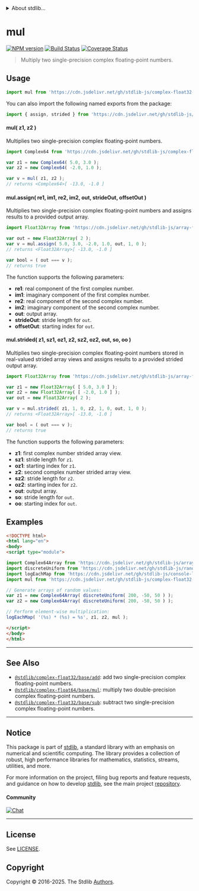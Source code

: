 <!--

@license Apache-2.0

Copyright (c) 2021 The Stdlib Authors.

Licensed under the Apache License, Version 2.0 (the "License");
you may not use this file except in compliance with the License.
You may obtain a copy of the License at

   http://www.apache.org/licenses/LICENSE-2.0

Unless required by applicable law or agreed to in writing, software
distributed under the License is distributed on an "AS IS" BASIS,
WITHOUT WARRANTIES OR CONDITIONS OF ANY KIND, either express or implied.
See the License for the specific language governing permissions and
limitations under the License.

-->


<details>
  <summary>
    About stdlib...
  </summary>
  <p>We believe in a future in which the web is a preferred environment for numerical computation. To help realize this future, we've built stdlib. stdlib is a standard library, with an emphasis on numerical and scientific computation, written in JavaScript (and C) for execution in browsers and in Node.js.</p>
  <p>The library is fully decomposable, being architected in such a way that you can swap out and mix and match APIs and functionality to cater to your exact preferences and use cases.</p>
  <p>When you use stdlib, you can be absolutely certain that you are using the most thorough, rigorous, well-written, studied, documented, tested, measured, and high-quality code out there.</p>
  <p>To join us in bringing numerical computing to the web, get started by checking us out on <a href="https://github.com/stdlib-js/stdlib">GitHub</a>, and please consider <a href="https://opencollective.com/stdlib">financially supporting stdlib</a>. We greatly appreciate your continued support!</p>
</details>

# mul

[![NPM version][npm-image]][npm-url] [![Build Status][test-image]][test-url] [![Coverage Status][coverage-image]][coverage-url] <!-- [![dependencies][dependencies-image]][dependencies-url] -->

> Multiply two single-precision complex floating-point numbers.

<section class="intro">

</section>

<!-- /.intro -->



<section class="usage">

## Usage

```javascript
import mul from 'https://cdn.jsdelivr.net/gh/stdlib-js/complex-float32-base-mul@esm/index.mjs';
```

You can also import the following named exports from the package:

```javascript
import { assign, strided } from 'https://cdn.jsdelivr.net/gh/stdlib-js/complex-float32-base-mul@esm/index.mjs';
```

#### mul( z1, z2 )

Multiplies two single-precision complex floating-point numbers.

```javascript
import Complex64 from 'https://cdn.jsdelivr.net/gh/stdlib-js/complex-float32-ctor@esm/index.mjs';

var z1 = new Complex64( 5.0, 3.0 );
var z2 = new Complex64( -2.0, 1.0 );

var v = mul( z1, z2 );
// returns <Complex64>[ -13.0, -1.0 ]
```

#### mul.assign( re1, im1, re2, im2, out, strideOut, offsetOut )

Multiplies two single-precision complex floating-point numbers and assigns results to a provided output array.

```javascript
import Float32Array from 'https://cdn.jsdelivr.net/gh/stdlib-js/array-float32@esm/index.mjs';

var out = new Float32Array( 2 );
var v = mul.assign( 5.0, 3.0, -2.0, 1.0, out, 1, 0 );
// returns <Float32Array>[ -13.0, -1.0 ]

var bool = ( out === v );
// returns true
```

The function supports the following parameters:

-   **re1**: real component of the first complex number.
-   **im1**: imaginary component of the first complex number.
-   **re2**: real component of the second complex number.
-   **im2**: imaginary component of the second complex number.
-   **out**: output array.
-   **strideOut**: stride length for `out`.
-   **offsetOut**: starting index for `out`.

#### mul.strided( z1, sz1, oz1, z2, sz2, oz2, out, so, oo )

Multiplies two single-precision complex floating-point numbers stored in real-valued strided array views and assigns results to a provided strided output array.

```javascript
import Float32Array from 'https://cdn.jsdelivr.net/gh/stdlib-js/array-float32@esm/index.mjs';

var z1 = new Float32Array( [ 5.0, 3.0 ] );
var z2 = new Float32Array( [ -2.0, 1.0 ] );
var out = new Float32Array( 2 );

var v = mul.strided( z1, 1, 0, z2, 1, 0, out, 1, 0 );
// returns <Float32Array>[ -13.0, -1.0 ]

var bool = ( out === v );
// returns true
```

The function supports the following parameters:

-   **z1**: first complex number strided array view.
-   **sz1**: stride length for `z1`.
-   **oz1**: starting index for `z1`.
-   **z2**: second complex number strided array view.
-   **sz2**: stride length for `z2`.
-   **oz2**: starting index for `z2`.
-   **out**: output array.
-   **so**: stride length for `out`.
-   **oo**: starting index for `out`.

</section>

<!-- /.usage -->

<section class="examples">

## Examples

<!-- eslint no-undef: "error" -->

```html
<!DOCTYPE html>
<html lang="en">
<body>
<script type="module">

import Complex64Array from 'https://cdn.jsdelivr.net/gh/stdlib-js/array-complex64@esm/index.mjs';
import discreteUniform from 'https://cdn.jsdelivr.net/gh/stdlib-js/random-array-discrete-uniform@esm/index.mjs';
import logEachMap from 'https://cdn.jsdelivr.net/gh/stdlib-js/console-log-each-map@esm/index.mjs';
import mul from 'https://cdn.jsdelivr.net/gh/stdlib-js/complex-float32-base-mul@esm/index.mjs';

// Generate arrays of random values:
var z1 = new Complex64Array( discreteUniform( 200, -50, 50 ) );
var z2 = new Complex64Array( discreteUniform( 200, -50, 50 ) );

// Perform element-wise multiplication:
logEachMap( '(%s) * (%s) = %s', z1, z2, mul );

</script>
</body>
</html>
```

</section>

<!-- /.examples -->

<!-- C interface documentation. -->



<!-- Section for related `stdlib` packages. Do not manually edit this section, as it is automatically populated. -->

<section class="related">

* * *

## See Also

-   <span class="package-name">[`@stdlib/complex-float32/base/add`][@stdlib/complex/float32/base/add]</span><span class="delimiter">: </span><span class="description">add two single-precision complex floating-point numbers.</span>
-   <span class="package-name">[`@stdlib/complex-float64/base/mul`][@stdlib/complex/float64/base/mul]</span><span class="delimiter">: </span><span class="description">multiply two double-precision complex floating-point numbers.</span>
-   <span class="package-name">[`@stdlib/complex-float32/base/sub`][@stdlib/complex/float32/base/sub]</span><span class="delimiter">: </span><span class="description">subtract two single-precision complex floating-point numbers.</span>

</section>

<!-- /.related -->

<!-- Section for all links. Make sure to keep an empty line after the `section` element and another before the `/section` close. -->


<section class="main-repo" >

* * *

## Notice

This package is part of [stdlib][stdlib], a standard library with an emphasis on numerical and scientific computing. The library provides a collection of robust, high performance libraries for mathematics, statistics, streams, utilities, and more.

For more information on the project, filing bug reports and feature requests, and guidance on how to develop [stdlib][stdlib], see the main project [repository][stdlib].

#### Community

[![Chat][chat-image]][chat-url]

---

## License

See [LICENSE][stdlib-license].


## Copyright

Copyright &copy; 2016-2025. The Stdlib [Authors][stdlib-authors].

</section>

<!-- /.stdlib -->

<!-- Section for all links. Make sure to keep an empty line after the `section` element and another before the `/section` close. -->

<section class="links">

[npm-image]: http://img.shields.io/npm/v/@stdlib/complex-float32-base-mul.svg
[npm-url]: https://npmjs.org/package/@stdlib/complex-float32-base-mul

[test-image]: https://github.com/stdlib-js/complex-float32-base-mul/actions/workflows/test.yml/badge.svg?branch=main
[test-url]: https://github.com/stdlib-js/complex-float32-base-mul/actions/workflows/test.yml?query=branch:main

[coverage-image]: https://img.shields.io/codecov/c/github/stdlib-js/complex-float32-base-mul/main.svg
[coverage-url]: https://codecov.io/github/stdlib-js/complex-float32-base-mul?branch=main

<!--

[dependencies-image]: https://img.shields.io/david/stdlib-js/complex-float32-base-mul.svg
[dependencies-url]: https://david-dm.org/stdlib-js/complex-float32-base-mul/main

-->

[chat-image]: https://img.shields.io/gitter/room/stdlib-js/stdlib.svg
[chat-url]: https://app.gitter.im/#/room/#stdlib-js_stdlib:gitter.im

[stdlib]: https://github.com/stdlib-js/stdlib

[stdlib-authors]: https://github.com/stdlib-js/stdlib/graphs/contributors

[umd]: https://github.com/umdjs/umd
[es-module]: https://developer.mozilla.org/en-US/docs/Web/JavaScript/Guide/Modules

[deno-url]: https://github.com/stdlib-js/complex-float32-base-mul/tree/deno
[deno-readme]: https://github.com/stdlib-js/complex-float32-base-mul/blob/deno/README.md
[umd-url]: https://github.com/stdlib-js/complex-float32-base-mul/tree/umd
[umd-readme]: https://github.com/stdlib-js/complex-float32-base-mul/blob/umd/README.md
[esm-url]: https://github.com/stdlib-js/complex-float32-base-mul/tree/esm
[esm-readme]: https://github.com/stdlib-js/complex-float32-base-mul/blob/esm/README.md
[branches-url]: https://github.com/stdlib-js/complex-float32-base-mul/blob/main/branches.md

[stdlib-license]: https://raw.githubusercontent.com/stdlib-js/complex-float32-base-mul/main/LICENSE

<!-- <related-links> -->

[@stdlib/complex/float32/base/add]: https://github.com/stdlib-js/complex-float32-base-add/tree/esm

[@stdlib/complex/float64/base/mul]: https://github.com/stdlib-js/complex-float64-base-mul/tree/esm

[@stdlib/complex/float32/base/sub]: https://github.com/stdlib-js/complex-float32-base-sub/tree/esm

<!-- </related-links> -->

</section>

<!-- /.links -->
